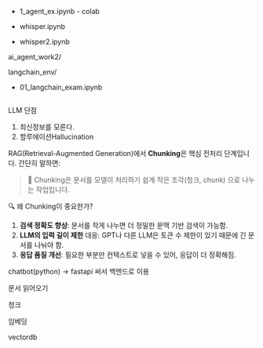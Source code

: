 - 1_agent_ex.ipynb - colab

- whisper.ipynb



- whisper2.ipynb


ai_agent_work2/


langchain_env/

- 01_langchain_exam.ipynb

```jsx

```

LLM 단점

1. 최신정보를 모른다.
2. 할루에이션Hallucination

RAG(Retrieval-Augmented Generation)에서 **Chunking**은 핵심 전처리 단계입니다. 간단히 말하면:

> 🔹 Chunking은 문서를 모델이 처리하기 쉽게 작은 조각(청크, chunk) 으로 나누는 작업입니다.
> 

🔍 왜 Chunking이 중요한가?

1. **검색 정확도 향상**: 문서를 작게 나누면 더 정밀한 문맥 기반 검색이 가능함.
2. **LLM의 입력 길이 제한** 대응: GPT나 다른 LLM은 토큰 수 제한이 있기 때문에 긴 문서를 나눠야 함.
3. **응답 품질 개선**: 필요한 부분만 컨텍스트로 넣을 수 있어, 응답이 더 정확해짐.

chatbot(python) → fastapi 써서 백엔드로 이용


문서 읽어오기

청크

임베딩

vectordb
